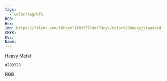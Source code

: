 ```yaml
---
tags:
  - Color/Tag/NTC
RGB:
Hex:
img: https://filedn.com/l0hpzxl1f01yT7GHxtF8cyk/Color%20Snake/standard_csv_to_svg/2B3228.svg
CMYK:
HSL:
Name:
---
```

Heavy Metal
```palette
#2B3228
```
RGB

